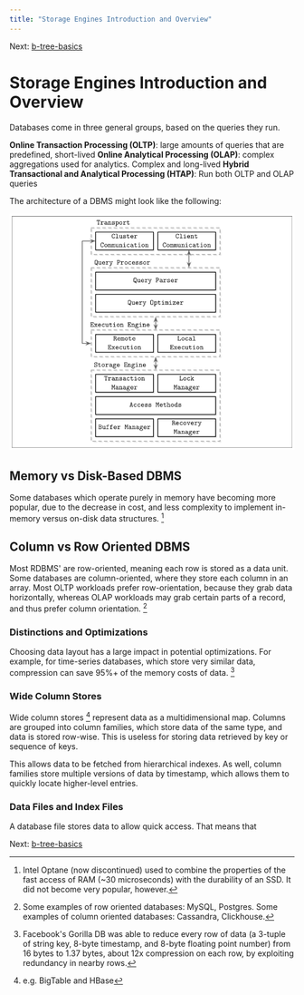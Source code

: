 ```yaml
---
title: "Storage Engines Introduction and Overview"
---
```


Next: [b-tree-basics](b-tree-basics.md)

# Storage Engines Introduction and Overview

Databases come in three general groups, based on the queries they run.

**Online Transaction Processing (OLTP)**: large amounts of queries that are predefined, short-lived
**Online Analytical Processing (OLAP)**: complex aggregations used for analytics. Complex and long-lived
**Hybrid Transactional and Analytical Processing (HTAP)**: Run both OLTP and OLAP queries

The architecture of a DBMS might look like the following:

![Architecture of a database management system](../../img/architecture-of-a-dbms.png)

## Memory vs Disk-Based DBMS

Some databases which operate purely in memory have becoming more popular, due to the decrease in cost, and less complexity to implement in-memory versus on-disk data structures. [^1]

[^1]: Intel Optane (now discontinued) used to combine the properties of the fast access of RAM (~30 microseconds) with the durability of an SSD. It did not become very popular, however.

## Column vs Row Oriented DBMS

Most RDBMS' are row-oriented, meaning each row is stored as a data unit. Some databases are column-oriented, where they store each column in an array. Most OLTP workloads prefer row-orientation, because they grab data horizontally, whereas OLAP workloads may grab certain parts of a record, and thus prefer column orientation. [^2]

[^2]: Some examples of row oriented databases: MySQL, Postgres. Some examples of column oriented databases: Cassandra, Clickhouse.

### Distinctions and Optimizations

Choosing data layout has a large impact in potential optimizations. For example, for time-series databases, which store very similar data, compression can save 95%+ of the memory costs of data. [^3]

[^3]: Facebook's Gorilla DB was able to reduce every row of data (a 3-tuple of string key, 8-byte timestamp, and 8-byte floating point number) from 16 bytes to 1.37 bytes, about 12x compression on each row, by exploiting redundancy in nearby rows.

### Wide Column Stores

Wide column stores [^4] represent data as a multidimensional map. Columns are grouped into column families, which store data of the same type, and data is stored row-wise. This is useless for storing data retrieved by key or sequence of keys.

[^4]: e.g. BigTable and HBase

This allows data to be fetched from hierarchical indexes. As well, column families store multiple versions of data by timestamp, which allows them to quickly locate higher-level entries.

### Data Files and Index Files

A database file stores data to allow quick access. That means that

Next: [b-tree-basics](b-tree-basics.md)
